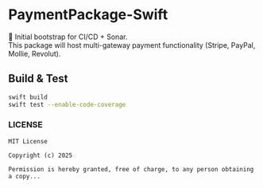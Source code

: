 # PaymentPackage-Swift

🚀 Initial bootstrap for CI/CD + Sonar.  
This package will host multi-gateway payment functionality (Stripe, PayPal, Mollie, Revolut).

## Build & Test
```bash
swift build
swift test --enable-code-coverage
``` 

### LICENSE

```text
MIT License

Copyright (c) 2025

Permission is hereby granted, free of charge, to any person obtaining a copy...
